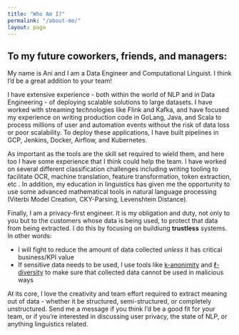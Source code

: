 ```yaml
---
title: "Who Am I?"
permalink: "/about-me/"
layout: page
---
```


## To my future coworkers, friends, and managers:
My name is Ani and I am a Data Engineer and Computational Linguist. I think I’d be a great addition to your team!

I  have extensive experience - both within the world of NLP and in Data Engineering - of deploying scalable solutions to large datasets. I have worked with streaming technologies like Flink and Kafka, and have focused my experience on writing production code in GoLang, Java, and Scala to process millions of user and automation events without the risk of data loss or poor scalability. To deploy these applications, I have built pipelines in GCP, Jenkins, Docker, Airflow, and Kubernetes.

As important as the tools are the skill set required to wield them, and here too I have some experience that I think could help the team. I have worked on several different classification challenges including writing tooling to facilitate OCR, machine translation, feature transformation, token extraction, etc . In addition, my education in linguistics has given me the opportunity to use some advanced mathematical tools in natural language processing (Viterbi Model Creation, CKY-Parsing, Levenshtein Distance).

Finally, I am a privacy-first engineer. It is my obligation and duty, not only to you but to the customers whose data is being used, to protect that data from being extracted. I do this by focusing on buildiung **trustless** systems. In other words:
- I will fight to reduce the amount of data collected _unless_ it has critical business/KPI value
- If sensitive data needs to be used, I use tools like [k-anonimity](https://en.wikipedia.org/wiki/K-anonymity) and [ℓ-diversity](https://en.wikipedia.org/wiki/L-diversity) to make sure that collected data cannot be used in malicious ways

At its core, I love the creativity and team effort required to extract meaning out of data - whether it be structured, semi-structured, or completely unstructured. Send me a message if you think I’d be a good fit for your team, or if you’re interested in discussing user privacy, the state of NLP, or anything linguistics related.
